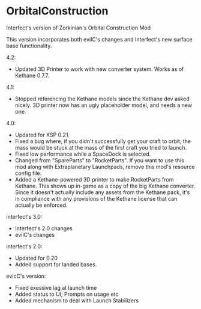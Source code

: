 OrbitalConstruction
===================

Interfect's version of Zorkinian's Orbital Construction Mod

This version incorporates both evilC's changes and Interfect's new surface base functionality.

4.2:
* Updated 3D Printer to work with new converter system. Works as of Kethane 0.7.7.

4.1:
* Stopped referencing the Kethane models since the Kethane dev asked nicely. 3D printer now has an ugly placeholder model, and needs a new one.

4.0:

* Updated for KSP 0.21.
* Fixed a bug where, if you didn't successfully get your craft to orbit, the mass would be stuck at the mass of the first craft you tried to launch.
* Fixed low performance while a SpaceDock is selected.
* Changed from "SpareParts" to "RocketParts". If you want to use this mod along with Extraplanetary Launchpads, remove this mod's resource config file.
* Added a Kethane-powered 3D printer to make RocketParts from Kethane. This shows up in-game as a copy of the big Kethane converter. Since it doesn't actually include any assets from the Kethane pack, it's in compliance with any provisions of the Kethane license that can actually be enforced.

interfect's 3.0:

* Interfect's 2.0 changes
* evilC's changes

interfect's 2.0:

* Updated for 0.20
* Added support for landed bases.

evicC's version:

* Fixed exessive lag at launch time
* Added status to UI; Prompts on usage etc
* Added mechanism to deal with Launch Stabilizers
